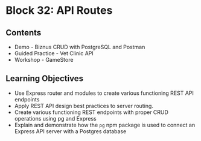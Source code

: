 # Block 32: API Routes

## Contents
- Demo - Biznus CRUD with PostgreSQL and Postman
- Guided Practice - Vet Clinic API
- Workshop - GameStore 

## Learning Objectives
- Use Express router and modules to create various functioning REST API endpoints
- Apply REST API design best practices to server routing.
- Create various functioning REST endpoints with proper CRUD operations using pg and Express
- Explain and demonstrate how the `pg` npm package is used to connect an Express API server with a Postgres database
